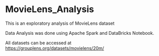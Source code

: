 # MovieLens_Analysis
This is an exploratory analysis of MovieLens dataset

Data Analysis was done using Apache Spark and DataBricks Notebook.

All datasets can be accessed at https://grouplens.org/datasets/movielens/20m/ 
